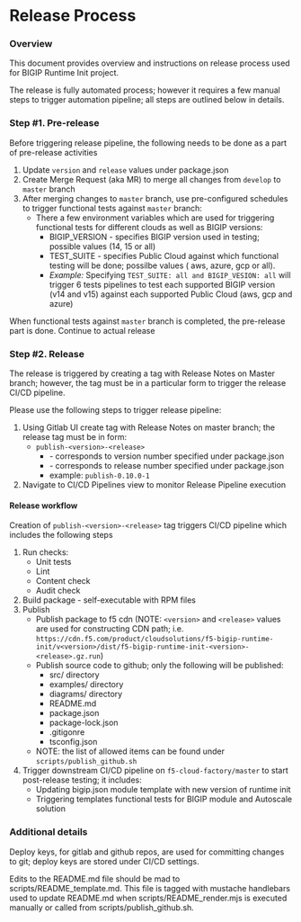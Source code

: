 # Release Process

### Overview

This document provides overview and instructions on release process used for BIGIP Runtime Init project. 

The release is fully automated process; however it requires a few manual steps to trigger automation pipeline; all steps are outlined below in details.


### Step #1. Pre-release

Before triggering release pipeline, the following needs to be done as a part of pre-release activities

   1. Update `version` and `release` values under package.json
   2. Create Merge Request (aka MR) to merge all changes from `develop` to `master` branch
   3. After merging changes to `master` branch, use pre-configured schedules to trigger functional tests against `master` branch:
      * There a few environment variables which are used for triggering functional tests for different clouds as well as BIGIP versions:
         - BIGIP_VERSION - specifies BIGIP version used in testing; possible values (14, 15 or all)
         - TEST_SUITE - specifies Public Cloud against which functional testing will be done; possilbe values ( aws, azure, gcp or all). 
         - *Example:* Specifying `TEST_SUITE: all and BIGIP_VESION: all` will trigger 6 tests pipelines to test each supported BIGIP version (v14 and v15) against each supported Public Cloud (aws, gcp and azure)

When functional tests against `master` branch is completed, the pre-release part is done. Continue to actual release


### Step #2. Release

The release is triggered by creating a tag with Release Notes on Master branch; however, the tag must be in a particular form to trigger the release CI/CD pipeline.

Please use the following steps to trigger release pipeline: 
 
   1. Using Gitlab UI create tag with Release Notes on master branch; the release tag must be in form:
      * `publish-<version>-<release>` 
          - <version> - corresponds to version number specified under package.json
          - <release> - corresponds to release number specified under package.json
          - example: `publish-0.10.0-1`
   2. Navigate to CI/CD Pipelines view to monitor Release Pipeline execution
   
   
#### Release workflow

Creation of `publish-<version>-<release>` tag triggers CI/CD pipeline which includes the following steps
   
   1. Run checks: 
      - Unit tests
      - Lint
      - Content check
      - Audit check
   2. Build package - self-executable with RPM files
   3. Publish
      - Publish package to f5 cdn (NOTE: `<version>` and `<release>` values are used for constructing CDN path; i.e. `https://cdn.f5.com/product/cloudsolutions/f5-bigip-runtime-init/v<version>/dist/f5-bigip-runtime-init-<version>-<release>.gz.run`)
      - Publish source code to github; only the following will be published:   
         * src/ directory 
         * examples/ directory 
         * diagrams/ directory
         * README.md 
         * package.json
         * package-lock.json
         * .gitigonre
         * tsconfig.json
      - NOTE: the list of allowed items can be found under `scripts/publish_github.sh`
   4. Trigger downstream CI/CD pipeline on `f5-cloud-factory/master` to start post-release testing; it includes:
      - Updating bigip.json module template with new version of runtime init
      - Triggering templates functional tests for BIGIP module and Autoscale solution
      
      
### Additional details

Deploy keys, for gitlab and github repos, are used for committing changes to git; deploy keys are stored under CI/CD settings.

Edits to the README.md file should be mad to scripts/README_template.md.  This file is tagged with mustache handlebars used to update README.md when scripts/README_render.mjs is executed manually or called from scripts/publish_github.sh.
